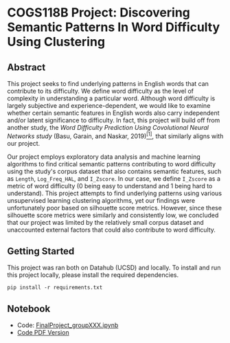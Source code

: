 # COGS118B Project: Discovering Semantic Patterns In Word Difficulty Using Clustering

## Abstract 

This project seeks to find underlying patterns in English words that can contribute to its difficulty. We define word difficulty as the level of complexity in understanding a particular word. Although word difficulty is largely subjective and experience-dependent, we would like to examine whether certain semantic features in English words also carry independent and/or latent significance to difficulty. In fact, this project will build off from another study, the *Word Difficulty Prediction Using Covolutional Neural Networks study* (Basu, Garain, and Naskar, 2019)<a name="avishek"></a>[<sup>[1]</sup>](#avisheknote), that similarly aligns with our project.

Our project employs exploratory data analysis and machine learning algorithms to find critical semantic patterns contributing to word difficulty using the study's corpus dataset that also contains semantic features, such as `Length`, `Log_Freq_HAL`, and `I_Zscore`. In our case, we define `I_Zscore` as a metric of word difficulty (0 being easy to understand and 1 being hard to understand). This project attempts to find underlying patterns using various unsupervised learning clustering algorithms, yet our findings were unfortunately poor based on silhouette score metrics. However, since these silhouette score metrics were similarly and consistently low, we concluded that our project was limited by the relatively small corpus dataset and unaccounted external factors that could also contribute to word difficulty.

## Getting Started

This project was ran both on Datahub (UCSD) and locally. To install and run this project locally, please install the required dependencies.

```
pip install -r requirements.txt
```

## Notebook

* Code: [FinalProject_groupXXX.ipynb](FinalProject_groupXXX.ipynb)
* [Code PDF Version](notebook.pdf)